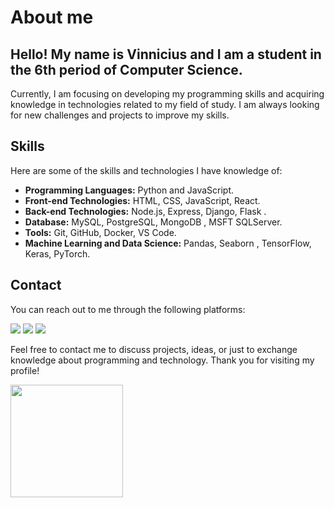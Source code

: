 # About me

## Hello! My name is Vinnicius and I am a student in the 6th period of Computer Science.

Currently, I am focusing on developing my programming skills and acquiring knowledge in technologies related to my field of study. I am always looking for new challenges and projects to improve my skills.

## Skills

Here are some of the skills and technologies I have knowledge of:

- **Programming Languages:** Python and JavaScript.
- **Front-end Technologies:** HTML, CSS, JavaScript, React.
- **Back-end Technologies:** Node.js, Express, Django, Flask .
- **Database:** MySQL, PostgreSQL, MongoDB , MSFT SQLServer.
- **Tools:** Git, GitHub, Docker, VS Code.
- **Machine Learning and Data Science:** Pandas, Seaborn , TensorFlow, Keras, PyTorch.

## Contact

You can reach out to me through the following platforms:
<div>
<a href="https://www.linkedin.com/in/vinnicius-santos12/" target="_blank"><img src="https://img.shields.io/badge/-LinkedIn-%230077B5?style=for-the-badge&logo=linkedin&logoColor=white" target="_blank"></a>
<a href="https://instagram.com/vnn1cius" target="_blank"><img src="https://img.shields.io/badge/-Instagram-%23E4405F?style=for-the-badge&logo=instagram&logoColor=white" target="_blank"></a>
<a href = "mailto:vnniciusg@gmail.com"><img src="https://img.shields.io/badge/Gmail-D14836?style=for-the-badge&logo=gmail&logoColor=white" target="_blank"></a>
</div>
      

Feel free to contact me to discuss projects, ideas, or just to exchange knowledge about programming and technology. Thank you for visiting my profile!

<div>
<a href="https://github.com/vnniciusg">
<img height="180em" src="https://github-readme-stats.vercel.app/api/top-langs/?username=vnniciusg&layout=compact&langs_count=7&theme=dracula"/>
</div>

